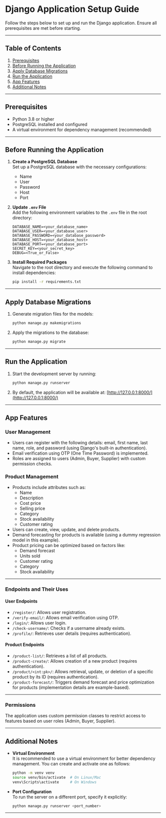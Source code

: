 
# Django Application Setup Guide

Follow the steps below to set up and run the Django application. Ensure all prerequisites are met before starting.

---

## **Table of Contents**
1. [Prerequisites](#prerequisites)
2. [Before Running the Application](#before-running-the-application)
3. [Apply Database Migrations](#apply-database-migrations)
4. [Run the Application](#run-the-application)
5. [App Features](#app-features)
6. [Additional Notes](#additional-notes)

---

## **Prerequisites**
- Python 3.8 or higher
- PostgreSQL installed and configured
- A virtual environment for dependency management (recommended)

---

## **Before Running the Application**
1. **Create a PostgreSQL Database**  
   Set up a PostgreSQL database with the necessary configurations:
   - Name
   - User
   - Password
   - Host
   - Port

2. **Update `.env` File**  
   Add the following environment variables to the `.env` file in the root directory:
   ```plaintext
   DATABASE_NAME=<your_database_name>
   DATABASE_USER=<your_database_user>
   DATABASE_PASSWORD=<your_database_password>
   DATABASE_HOST=<your_database_host>
   DATABASE_PORT=<your_database_port>
   SECRET_KEY=<your_secret_key>
   DEBUG=<True_or_False>
   ```

3. **Install Required Packages**  
   Navigate to the root directory and execute the following command to install dependencies:
   ```bash
   pip install -r requirements.txt
   ```

---

## **Apply Database Migrations**
1. Generate migration files for the models:
   ```bash
   python manage.py makemigrations
   ```
2. Apply the migrations to the database:
   ```bash
   python manage.py migrate
   ```

---

## **Run the Application**
1. Start the development server by running:
   ```bash
   python manage.py runserver
   ```
2. By default, the application will be available at:
   [http://127.0.0.1:8000/](http://127.0.0.1:8000/)

---

## **App Features**

### **User Management**
- Users can register with the following details: email, first name, last name, role, and password (using Django's built-in authentication).
- Email verification using OTP (One Time Password) is implemented.
- Roles are assigned to users (Admin, Buyer, Supplier) with custom permission checks.

### **Product Management**
- Products include attributes such as:
  - Name
  - Description
  - Cost price
  - Selling price
  - Category
  - Stock availability
  - Customer rating
- Users can create, view, update, and delete products.
- Demand forecasting for products is available (using a dummy regression model in this example).
- Product pricing can be optimized based on factors like:
  - Demand forecast
  - Units sold
  - Customer rating
  - Category
  - Stock availability

---

### **Endpoints and Their Uses**

#### **User Endpoints**
- `/register/`: Allows user registration.
- `/verify-email/`: Allows email verification using OTP.
- `/login/`: Allows user login.
- `/check-username/`: Checks if a username already exists.
- `/profile/`: Retrieves user details (requires authentication).

#### **Product Endpoints**
- `/product-list/`: Retrieves a list of all products.
- `/product-create/`: Allows creation of a new product (requires authentication).
- `/product/<int:pk>/`: Allows retrieval, update, or deletion of a specific product by its ID (requires authentication).
- `/product-forecast/`: Triggers demand forecast and price optimization for products (implementation details are example-based).

---

### **Permissions**
The application uses custom permission classes to restrict access to features based on user roles (Admin, Buyer, Supplier).

---

## **Additional Notes**
- **Virtual Environment**  
  It is recommended to use a virtual environment for better dependency management. You can create and activate one as follows:
  ```bash
  python -m venv venv
  source venv/bin/activate  # On Linux/Mac
  venv\Scripts\activate     # On Windows
  ```


- **Port Configuration**  
  To run the server on a different port, specify it explicitly:
  ```bash
  python manage.py runserver <port_number>
  ```

---

